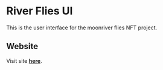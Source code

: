 # River Flies UI
This is the user interface for the moonriver flies NFT project. 

## Website
Visit site [**here**](https://moneyjenga.github.io/riverFliesUI/).